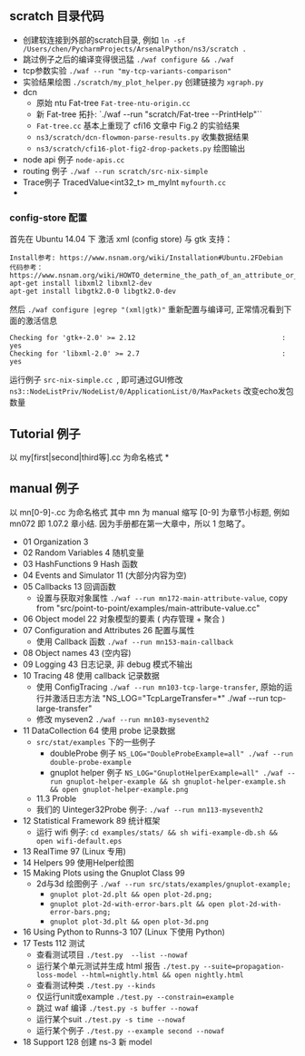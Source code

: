 ## scratch 目录代码
 * 创建软连接到外部的scratch目录, 例如 `ln -sf /Users/chen/PycharmProjects/ArsenalPython/ns3/scratch .`
 * 跳过例子之后的编译变得很迅猛 `./waf configure && ./waf`
 * tcp参数实验 `./waf --run "my-tcp-variants-comparison"`
 * 实验结果绘图 `./scratch/my_plot_helper.py` 创建链接为 `xgraph.py`
 * dcn  
   - 原始 ntu Fat-tree `Fat-tree-ntu-origin.cc`
   - 新 Fat-tree 拓扑: `./waf --run "scratch/Fat-tree --PrintHelp"``
   - `Fat-tree.cc` 基本上重现了 cfi16 文章中 Fig.2 的实验结果
   - `ns3/scratch/dcn-flowmon-parse-results.py` 收集数据结果
   - `ns3/scratch/cfi16-plot-fig2-drop-packets.py` 绘图输出
 * node api 例子 `node-apis.cc`
 * routing 例子 `./waf --run scratch/src-nix-simple`
 * Trace例子 TracedValue<int32_t> m_myInt `myfourth.cc`
 *

### config-store 配置
首先在 Ubuntu 14.04 下 激活  xml (config store) 与 gtk 支持：
```
Install参考: https://www.nsnam.org/wiki/Installation#Ubuntu.2FDebian
代码参考： https://www.nsnam.org/wiki/HOWTO_determine_the_path_of_an_attribute_or_trace_source
apt-get install libxml2 libxml2-dev
apt-get install libgtk2.0-0 libgtk2.0-dev
```
然后 `./waf configure |egrep "(xml|gtk)"` 重新配置与编译可, 正常情况看到下面的激活信息
```
Checking for 'gtk+-2.0' >= 2.12                                    : yes
Checking for 'libxml-2.0' >= 2.7                                   : yes
```
运行例子 `src-nix-simple.cc `, 即可通过GUI修改 `ns3::NodeListPriv/NodeList/0/ApplicationList/0/MaxPackets` 改变echo发包数量

## Tutorial 例子
 以 my[first|second|third等].cc 为命名格式
 *

## manual 例子
 以 mn[0-9]-<orignal-source>.cc 为命名格式
 其中 mn 为 manual 缩写 [0-9] 为章节小标题, 例如 mn072 即 1.07.2 章小结. 因为手册都在第一大章中，所以 1 忽略了。

* 01 Organization 3
* 02 Random Variables 4 随机变量
* 03 HashFunctions 9 Hash 函数
* 04 Events and Simulator 11 (大部分内容为空)
* 05 Callbacks 13 回调函数
   - 设置与获取对象属性 `./waf --run mn172-main-attribute-value`, copy from "src/point-to-point/examples/main-attribute-value.cc"
* 06 Object model 22 对象模型的要素 ( 内存管理 + 聚合 )
* 07 Configuration and Attributes 26 配置与属性
   - 使用 Callback 函数 `./waf --run mn153-main-callback`
* 08 Object names 43 (空内容)
* 09 Logging 43 日志记录, 非 debug 模式不输出
* 10 Tracing 48 使用 callback 记录数据
  - 使用 ConfigTracing `./waf --run mn103-tcp-large-transfer`, 原始的运行并激活日志方法 "NS_LOG="TcpLargeTransfer=*" ./waf --run tcp-large-transfer"
  - 修改 myseven2 `./waf --run mn103-myseventh2`
* 11 DataCollection 64 使用 probe 记录数据
  - `src/stat/examples` 下的一些例子
    + doubleProbe 例子 `NS_LOG="DoubleProbeExample=all" ./waf --run double-probe-example`
    + gnuplot helper 例子 `NS_LOG="GnuplotHelperExample=all" ./waf --run gnuplot-helper-example && sh gnuplot-helper-example.sh && open gnuplot-helper-example.png`
  - 11.3 Proble
  - 我们的 Uinteger32Probe 例子: `./waf --run mn113-myseventh2 `
* 12 Statistical Framework 89 统计框架
  - 运行 wifi 例子: `cd examples/stats/ && sh wifi-example-db.sh && open wifi-default.eps`
* 13 RealTime 97 (Linux 专用)
* 14 Helpers 99 使用Helper绘图
* 15 Making Plots using the Gnuplot Class 99
  - 2d与3d 绘图例子 `./waf --run src/stats/examples/gnuplot-example;`  
     + `gnuplot plot-2d.plt && open plot-2d.png; `
     + `gnuplot plot-2d-with-error-bars.plt && open plot-2d-with-error-bars.png;`
     + `gnuplot plot-3d.plt && open plot-3d.png`
* 16 Using Python to Runns-3 107 (Linux 下使用 Python)
* 17 Tests 112 测试
  - 查看测试项目 `./test.py  --list --nowaf`
  - 运行某个单元测试并生成 html 报告  `./test.py --suite=propagation-loss-model --html=nightly.html && open nightly.html`
  - 查看测试种类 `./test.py --kinds`
  - 仅运行unit或example `./test.py --constrain=example`  
  - 跳过 waf 编译 `./test.py -s buffer --nowaf`
  - 运行某个suit `./test.py -s time --nowaf`
  - 运行某个例子 `./test.py --example second --nowaf`
* 18 Support 128 创建 ns-3 新 model
